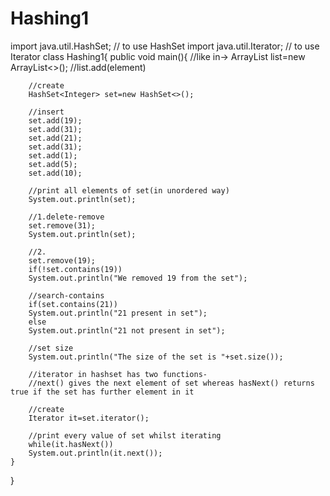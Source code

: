 # Hashing1
import java.util.HashSet;   // to use HashSet
import java.util.Iterator;   // to use Iterator
class Hashing1{
    public void main(){
        //like in-> ArrayList<Integer> list=new ArrayList<>();
        //list.add(element)
        
        //create
        HashSet<Integer> set=new HashSet<>();
        
        //insert
        set.add(19);
        set.add(31);
        set.add(21);
        set.add(31);
        set.add(1);
        set.add(5);
        set.add(10);
        
        //print all elements of set(in unordered way)
        System.out.println(set);
        
        //1.delete-remove
        set.remove(31);
        System.out.println(set);
        
        //2.
        set.remove(19);
        if(!set.contains(19))
        System.out.println("We removed 19 from the set");
        
        //search-contains
        if(set.contains(21))
        System.out.println("21 present in set");
        else
        System.out.println("21 not present in set");
        
        //set size
        System.out.println("The size of the set is "+set.size());
        
        //iterator in hashset has two functions- 
        //next() gives the next element of set whereas hasNext() returns true if the set has further element in it
        
        //create
        Iterator it=set.iterator();
        
        //print every value of set whilst iterating
        while(it.hasNext())
        System.out.println(it.next());
    }
}

